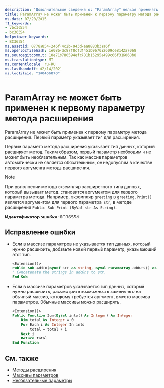 ```yaml
---
description: 'Дополнительные сведения о: "ParamArray" нельзя применять к первому параметру метода расширения'
title: ParamArray не может быть применен к первому параметру метода расширения
ms.date: 07/20/2015
f1_keywords:
- vbc36554
- bc36554
helpviewer_keywords:
- BC36554
ms.assetid: 0778a854-246f-4c2b-943d-ea8883b3aa6f
ms.openlocfilehash: 1e08b4dc87f8cf34451b9670a2609ce8142a7068
ms.sourcegitcommit: 10e719780594efc781b15295e499c66f316068b8
ms.translationtype: MT
ms.contentlocale: ru-RU
ms.lasthandoff: 02/14/2021
ms.locfileid: "100466878"
---
```

# <a name="paramarray-cannot-be-applied-to-the-first-parameter-of-an-extension-method"></a>ParamArray не может быть применен к первому параметру метода расширения

ParamArray не может быть применен к первому параметру метода расширения. Первый параметр указывает тип для расширения.

Первый параметр метода расширения указывает тип данных, который расширяет метод. Таким образом, первый параметр необходим и не может быть необязательным. Так как массив параметров автоматически не является обязательным, он недопустим в качестве первого аргумента метода расширения.

> [!NOTE]
> При выполнении метода экземпляр расширенного типа данных, который вызывает метод, становится аргументом для первого параметра метода. Например, экземпляр `greeting` в `greeting.Print()` является аргументом для первого параметра, `str`, в методе расширения `Public Sub Print (ByVal str As String)`.

**Идентификатор ошибки:** BC36554

## <a name="to-correct-this-error"></a>Исправление ошибки

- Если в массиве параметров не указывается тип данных, который нужно расширить, добавьте новый первый параметр, указывающий этот тип.

  ```vb
  <Extension()>
  Public Sub AddTo(ByRef str As String, ByVal ParamArray addOns() As String)
  ' Concatenate the strings in addOns to str.
  End Sub
  ```

- Если в массиве параметров указывается тип данных, который нужно расширить, рассмотрите возможность замены его на обычный массив, которому требуется аргумент, вместо массива параметров. Обычные массивы можно расширять.

  ```vb
  <Extension()>
  Public Function Sum(ByVal ints() As Integer) As Integer
      Dim total As Integer = 0
      For Each i As Integer In ints
          total = total + i
      Next i
      Return total
  End Function
  ```

## <a name="see-also"></a>См. также

- [Методы расширения](../programming-guide/language-features/procedures/extension-methods.md)
- [Массивы параметров](../programming-guide/language-features/procedures/parameter-arrays.md)
- [Необязательные параметры](../programming-guide/language-features/procedures/optional-parameters.md)

